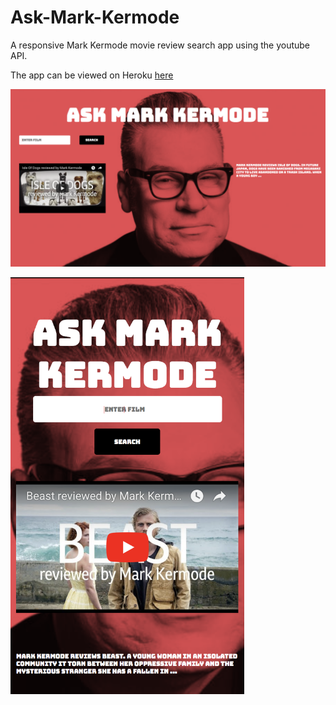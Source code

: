 # Ask-Mark-Kermode

A responsive Mark Kermode movie review search app using the youtube API.

The app can be viewed on Heroku [here](https://askmarkkermodeapp.herokuapp.com)

![alt text](images/screenShot.png)

<img src="images/mobileScreenShot.png" width="373.5" height="667">
